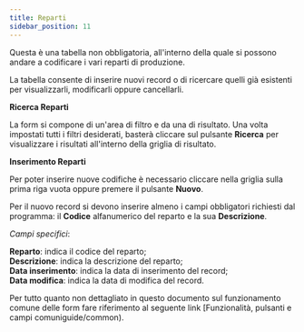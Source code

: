 ```yaml
---
title: Reparti
sidebar_position: 11
---
```


Questa è una tabella non obbligatoria, all'interno della quale si possono andare a codificare i vari reparti di produzione.

La tabella consente di inserire nuovi record o di ricercare quelli già esistenti per visualizzarli, modificarli oppure cancellarli.

**Ricerca Reparti**

La form si compone di un'area di filtro e da una di risultato. Una volta impostati tutti i filtri desiderati, basterà cliccare sul pulsante **Ricerca** per visualizzare i risultati all'interno della griglia di risultato.

**Inserimento Reparti**

Per poter inserire nuove codifiche è necessario cliccare nella griglia sulla prima riga vuota oppure premere il pulsante **Nuovo**. 

Per il nuovo record si devono inserire almeno i campi obbligatori richiesti dal programma: il **Codice** alfanumerico del reparto e la sua **Descrizione**. 

*Campi specifici*: 

**Reparto**: indica il codice del reparto;  
**Descrizione**: indica la descrizione del reparto;  
**Data inserimento**: indica la data di inserimento del record;  
**Data modifica**: indica la data di modifica del record.


Per tutto quanto non dettagliato in questo documento sul funzionamento comune delle form fare riferimento al seguente link [Funzionalità, pulsanti e campi comuniguide/common).